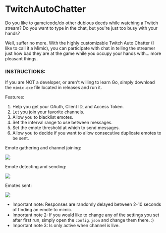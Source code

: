 # TwitchAutoChatter
Do you like to game/code/do other dubious deeds while watching a Twitch stream? Do you want to type in the chat, but you're just too busy with your hands?

Well, suffer no more. With the highly customizable Twitch Auto Chatter (I like to call it a Mimic), you can participate with chat in telling the streamer just how bad they are at the game while you occupy your hands with... more pleasant things.


### INSTRUCTIONS:
If you are NOT a developer, or aren't willing to learn Go, simply download the `mimic.exe` file located in releases and run it.

Features:
1. Help you get your OAuth, Client ID, and Access Token.
2. Let you join your favorite channels.
3. Allow you to blacklist emotes.
4. Set the interval range to use between messages.
5. Set the emote threshold at which to send messages.
6. Allow you to decide if you want to allow consecutive duplicate emotes to be sent.

Emote gathering and channel joining:

![](https://imgur.com/RmypLut.png)

Emote detecting and sending:

![](https://i.imgur.com/bB32anV.png)

Emotes sent:

![](https://i.imgur.com/OZx3YPz.png)


- Important note: Responses are randomly delayed between 2-10 seconds of finding an emote to mimic.
- Important note 2: If you would like to change any of the settings you set after first run, simply open the `config.json` and change them there. :)
- Important note 3: Is only active when channel is live.
